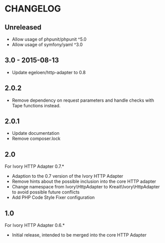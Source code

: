 # CHANGELOG

## Unreleased

* Allow usage of phpunit/phpunit ^5.0
* Allow usage of symfony/yaml ^3.0

## 3.0 - 2015-08-13

* Update egeloen/http-adapter to 0.8

## 2.0.2

* Remove dependency on request parameters and handle checks with Tape functions instead.

## 2.0.1

* Update documentation
* Remove composer.lock

## 2.0

For Ivory HTTP Adapter 0.7.*

* Adaption to the 0.7 version of the Ivory HTTP Adapter
* Remove hints about the possible inclusion into the core HTTP adapter
* Change namespace from Ivory\HttpAdapter to Kreait\Ivory\HttpAdapter to avoid possible future conflicts
* Add PHP Code Style Fixer configuration 

## 1.0

For Ivory HTTP Adapter 0.6.*

* Initial release, intended to be merged into the core HTTP Adapter
